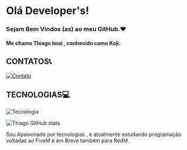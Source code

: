 # Olá Developer's!
### Sejam Bem Vindos (as) ao meu GitHub.❤️
#### Me chamo Thiago Imai , conhecido como Koji.


## CONTATOS📞


[![Contato](https://img.shields.io/badge/Discord-7289DA?style=for-the-badge&logo=discord&logoColor=white)](https://discord.gg/KdMFB6dAuh)


## TECNOLOGIAS💻


![Tecnologia](https://img.shields.io/badge/Lua-2C2D72?style=for-the-badge&logo=lua&logoColor=white)


![Thiago GitHub stats](https://github-readme-stats.vercel.app/api?username=thiagoimai&show_icons=true&theme=tokyonight)



Sou Apaixonado por tecnologias , e atualmente estudando programação voltadas ao FiveM e em Breve também para RedM.
